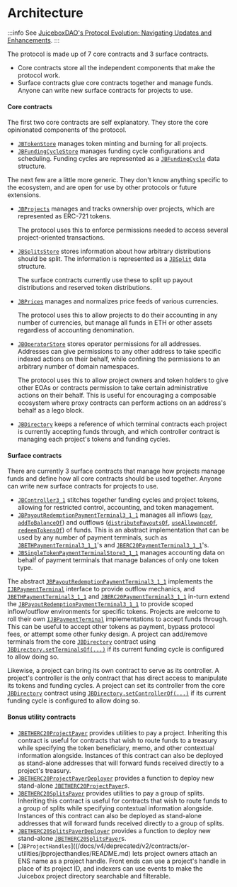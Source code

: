# Architecture

:::info
See [JuiceboxDAO's Protocol Evolution: Navigating Updates and Enhancements](https://jango.eth.limo/31469E9F-8C0D-49E9-8003-0077674708A6/README.md).
:::

The protocol is made up of 7 core contracts and 3 surface contracts.

* Core contracts store all the independent components that make the protocol work.
* Surface contracts glue core contracts together and manage funds. Anyone can write new surface contracts for projects to use.

#### Core contracts

The first two core contracts are self explanatory. They store the core opinionated components of the protocol.

* [`JBTokenStore`](/docs/v4/deprecated/v3/api/contracts/jbtokenstore/README.md) manages token minting and burning for all projects.
* [`JBFundingCycleStore`](/docs/v4/deprecated/v3/api/contracts/jbfundingcyclestore/README.md) manages funding cycle configurations and scheduling. Funding cycles are represented as a [`JBFundingCycle`](/docs/v4/deprecated/v3/api/data-structures/jbfundingcycle.md) data structure.

The next few are a little more generic. They don't know anything specific to the ecosystem, and are open for use by other protocols or future extensions.

*   [`JBProjects`](/docs/v4/deprecated/v3/api/contracts/jbprojects/README.md) manages and tracks ownership over projects, which are represented as ERC-721 tokens.

    The protocol uses this to enforce permissions needed to access several project-oriented transactions.
*   [`JBSplitsStore`](/docs/v4/deprecated/v3/api/contracts/jbsplitsstore/README.md) stores information about how arbitrary distributions should be split. The information is represented as a [`JBSplit`](/docs/v4/deprecated/v3/api/data-structures/jbsplit.md) data structure.

    The surface contracts currently use these to split up payout distributions and reserved token distributions.
*   [`JBPrices`](/docs/v4/deprecated/v3/api/contracts/jbprices/README.md) manages and normalizes price feeds of various currencies.

    The protocol uses this to allow projects to do their accounting in any number of currencies, but manage all funds in ETH or other assets regardless of accounting denomination.
*   [`JBOperatorStore`](/docs/v4/deprecated/v3/api/contracts/jboperatorstore/README.md) stores operator permissions for all addresses. Addresses can give permissions to any other address to take specific indexed actions on their behalf, while confining the permissions to an arbitrary number of domain namespaces.

    The protocol uses this to allow project owners and token holders to give other EOAs or contracts permission to take certain administrative actions on their behalf. This is useful for encouraging a composable ecosystem where proxy contracts can perform actions on an address's behalf as a lego block.

* [`JBDirectory`](/docs/v4/deprecated/v3/api/contracts/jbdirectory/README.md) keeps a reference of which terminal contracts each project is currently accepting funds through, and which controller contract is managing each project's tokens and funding cycles.

#### Surface contracts

There are currently 3 surface contracts that manage how projects manage funds and define how all core contracts should be used together. Anyone can write new surface contracts for projects to use.

* [`JBController3_1`](/docs/v4/deprecated/v3/api/contracts/or-controllers/jbcontroller3_1.md) stitches together funding cycles and project tokens, allowing for restricted control, accounting, and token management.
* [`JBPayoutRedemptionPaymentTerminal3_1_1`](/docs/v4/deprecated/v3/api/contracts/or-payment-terminals/or-abstract/jbpayoutredemptionpaymentterminal3_1_1.md) manages all inflows ([`pay`](/docs/v4/deprecated/v3/api/contracts/or-payment-terminals/or-abstract/jbpayoutredemptionpaymentterminal3_1_1.md#pay), [`addToBalanceOf`](/docs/v4/deprecated/v3/api/contracts/or-payment-terminals/or-abstract/jbpayoutredemptionpaymentterminal3_1_1.md#addtobalanceof)) and outflows ([`distributePayoutsOf`](/docs/v4/deprecated/v3/api/contracts/or-payment-terminals/or-abstract/jbpayoutredemptionpaymentterminal3_1_1.md#distributepayoutsof), [`useAllowanceOf`](/docs/v4/deprecated/v3/api/contracts/or-payment-terminals/or-abstract/jbpayoutredemptionpaymentterminal3_1_1.md#useallowanceof), [`redeemTokensOf`](/docs/v4/deprecated/v3/api/contracts/or-payment-terminals/or-abstract/jbpayoutredemptionpaymentterminal3_1_1.md#redeemtokensof)) of funds. This is an abstract implementation that can be used by any number of payment terminals, such as [`JBETHPaymentTerminal3_1_1`](/docs/v4/deprecated/v3/api/contracts/or-payment-terminals/jbethpaymentterminal3_1_1.md)'s and [`JBERC20PaymentTerminal3_1_1`](/docs/v4/deprecated/v3/api/contracts/or-payment-terminals/jberc20paymentterminal3_1_1.md)'s.
* [`JBSingleTokenPaymentTerminalStore3_1_1`](/docs/v4/deprecated/v3/api/contracts/jbsingletokenpaymentterminalstore3_1_1.md) manages accounting data on behalf of payment terminals that manage balances of only one token type.

The abstract [`JBPayoutRedemptionPaymentTerminal3_1_1`](/docs/v4/deprecated/v3/api/contracts/or-payment-terminals/or-abstract/jbpayoutredemptionpaymentterminal3_1_1.md) implements the [`IJBPaymentTerminal`](/docs/v4/deprecated/v3/api/interfaces/ijbpaymentterminal.md) interface to provide outflow mechanics, and [`JBETHPaymentTerminal3_1_1`](/docs/v4/deprecated/v3/api/contracts/or-payment-terminals/jbethpaymentterminal3_1_1.md) and [`JBERC20PaymentTerminal3_1_1`](/docs/v4/deprecated/v3/api/contracts/or-payment-terminals/jberc20paymentterminal3_1_1.md) in-turn extend the [`JBPayoutRedemptionPaymentTerminal3_1_1`](/docs/v4/deprecated/v3/api/contracts/or-payment-terminals/or-abstract/jbpayoutredemptionpaymentterminal3_1_1.md) to provide scoped inflow/outflow environments for specific tokens. Projects are welcome to roll their own [`IJBPaymentTerminal`](/docs/v4/deprecated/v3/api/interfaces/ijbpaymentterminal.md) implementations to accept funds through. This can be useful to accept other tokens as payment, bypass protocol fees, or attempt some other funky design. A project can add/remove terminals from the core [`JBDirectory`](/docs/v4/deprecated/v3/api/contracts/jbdirectory/README.md) contract using [`JBDirectory.setTerminalsOf(...)`](/docs/v4/deprecated/v3/api/contracts/jbdirectory/write/setterminalsof.md) if its current funding cycle is configured to allow doing so.

Likewise, a project can bring its own contract to serve as its controller. A project's controller is the only contract that has direct access to manipulate its tokens and funding cycles. A project can set its controller from the core [`JBDirectory`](/docs/v4/deprecated/v3/api/contracts/jbdirectory/README.md) contract using [`JBDirectory.setControllerOf(...)`](/docs/v4/deprecated/v3/api/contracts/jbdirectory/write/setcontrollerof.md) if its current funding cycle is configured to allow doing so.

#### Bonus utility contracts

* [`JBETHERC20ProjectPayer`](/docs/v4/deprecated/v3/api/contracts/or-utilities/jbetherc20projectpayer.md) provides utilities to pay a project. Inheriting this contract is useful for contracts that wish to route funds to a treasury while specifying the token beneficiary, memo, and other contextual information alongside. Instances of this contract can also be deployed as stand-alone addresses that will forward funds received directly to a project's treasury.
* [`JBETHERC20ProjectPayerDeployer`](/docs/v4/deprecated/v3/api/contracts/or-utilities/jbetherc20projectpayerdeployer.md) provides a function to deploy new stand-alone [`JBETHERC20ProjectPayer`](/docs/v4/deprecated/v3/api/contracts/or-utilities/jbetherc20projectpayer.md)s.
* [`JBETHERC20SplitsPayer`](/docs/v4/deprecated/v3/api/contracts/or-utilities/jbetherc20splitspayer.md) provides utilities to pay a group of splits. Inheriting this contract is useful for contracts that wish to route funds to a group of splits while specifying contextual information alongside. Instances of this contract can also be deployed as stand-alone addresses that will forward funds received directly to a group of splits.
* [`JBETHERC20SplitsPayerDeployer`](/docs/v4/deprecated/v3/api/contracts/or-utilities/jbetherc20splitspayerdeployer.md) provides a function to deploy new stand-alone [`JBETHERC20SplitsPayer`](/docs/v4/deprecated/v3/api/contracts/or-utilities/jbetherc20splitspayer.md)s.
* [`JBProjectHandles`]((/docs/v4/deprecated/v2/contracts/or-utilities/jbprojecthandles/README.md) lets project owners attach an ENS name as a project handle. Front ends can use a project's handle in place of its project ID, and indexers can use events to make the Juicebox project directory searchable and filterable.

<!-- ## [Visual map](www.figma.com/file/qGZbvt4kWgDJOntra7L960/JBV2) -->

